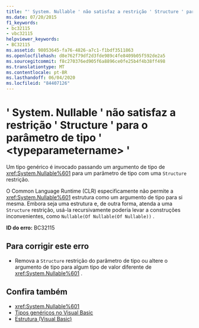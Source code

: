 ```yaml
---
title: "' System. Nullable ' não satisfaz a restrição ' Structure ' para o parâmetro de tipo ' <typeparametername> '"
ms.date: 07/20/2015
f1_keywords:
- bc32115
- vbc32115
helpviewer_keywords:
- BC32115
ms.assetid: 98053645-fa76-4826-a7c1-f1bdf3511863
ms.openlocfilehash: d8e762f79df2d3fde989c4fe8409b05f592de2a5
ms.sourcegitcommit: f8c270376ed905f6a8896ce0fe25b4f4b38ff498
ms.translationtype: MT
ms.contentlocale: pt-BR
ms.lasthandoff: 06/04/2020
ms.locfileid: "84407126"
---
```

# <a name="systemnullable-does-not-satisfy-the-structure-constraint-for-type-parameter-typeparametername"></a>' System. Nullable ' não satisfaz a restrição ' Structure ' para o parâmetro de tipo ' \<typeparametername> '
Um tipo genérico é invocado passando um argumento de tipo de <xref:System.Nullable%601> para um parâmetro de tipo com uma `Structure` restrição.  
  
 O Common Language Runtime (CLR) especificamente não permite a <xref:System.Nullable%601> estrutura como um argumento de tipo para si mesma. Embora seja uma estrutura e, de outra forma, atenda a uma `Structure` restrição, usá-la recursivamente poderia levar a construções inconvenientes, como `Nullable(Of Nullable(Of Nullable))` .  
  
 **ID do erro:** BC32115  
  
## <a name="to-correct-this-error"></a>Para corrigir este erro  
  
- Remova a `Structure` restrição do parâmetro de tipo ou altere o argumento de tipo para algum tipo de valor diferente de <xref:System.Nullable%601> .  
  
## <a name="see-also"></a>Confira também

- <xref:System.Nullable%601>
- [Tipos genéricos no Visual Basic](../programming-guide/language-features/data-types/generic-types.md)
- [Estrutura (Visual Basic)](../language-reference/statements/structure-statement.md)

